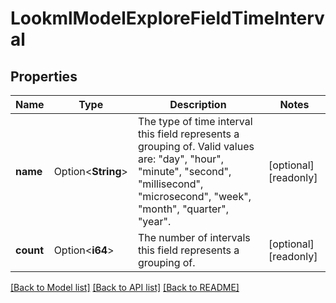 # LookmlModelExploreFieldTimeInterval

## Properties

Name | Type | Description | Notes
------------ | ------------- | ------------- | -------------
**name** | Option<**String**> | The type of time interval this field represents a grouping of. Valid values are: \"day\", \"hour\", \"minute\", \"second\", \"millisecond\", \"microsecond\", \"week\", \"month\", \"quarter\", \"year\". | [optional][readonly]
**count** | Option<**i64**> | The number of intervals this field represents a grouping of. | [optional][readonly]

[[Back to Model list]](../README.md#documentation-for-models) [[Back to API list]](../README.md#documentation-for-api-endpoints) [[Back to README]](../README.md)



